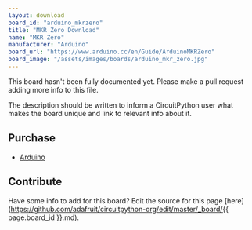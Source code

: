 ```yaml
---
layout: download
board_id: "arduino_mkrzero"
title: "MKR Zero Download"
name: "MKR Zero"
manufacturer: "Arduino"
board_url: "https://www.arduino.cc/en/Guide/ArduinoMKRZero"
board_image: "/assets/images/boards/arduino_mkr_zero.jpg"
---
```


This board hasn't been fully documented yet. Please make a pull request adding more info to this file.

The description should be written to inform a CircuitPython user what makes the board unique and link to relevant info about it.

## Purchase
* [Arduino](https://store.arduino.cc/usa/arduino-mkrzero)

## Contribute

Have some info to add for this board? Edit the source for this page [here](https://github.com/adafruit/circuitpython-org/edit/master/_board/{{ page.board_id }}.md).
